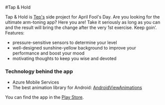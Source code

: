 #Tap & Hold

Tap & Hold is [Tep's](http://www.gettep.com) side project for April Fool's Day. Are you looking for the ultimate arm-toning app?
Here you are! Take it seriously as long as you can and the result will bring the change after the very 1st exercise. Keep goin’. 
Features:

- pressure-sensitive sensors to determine your level
- well-designed sunshine-yellow background to improve your performance and boost your mood
- motivating thoughts to keep you wise and devoted


### Technology behind the app

- Azure Mobile Services
- The best animation library for Android: [AndroidViewAnimations](https://github.com/daimajia/AndroidViewAnimations)


You can find the app in the [Play Store](https://play.google.com/store/apps/details?id=com.tep.android.tephold).
